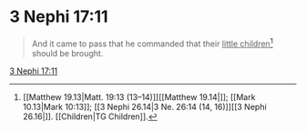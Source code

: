 # 3 Nephi 17:11

> And it came to pass that he commanded that their <u>little children</u>[^a] should be brought.

[3 Nephi 17:11](https://www.churchofjesuschrist.org/study/scriptures/bofm/3-ne/17?lang=eng&id=p11#p11)


[^a]: [[Matthew 19.13|Matt. 19:13 (13–14)]][[Matthew 19.14|]]; [[Mark 10.13|Mark 10:13]]; [[3 Nephi 26.14|3 Ne. 26:14 (14, 16)]][[3 Nephi 26.16|]]. [[Children|TG Children]].  
